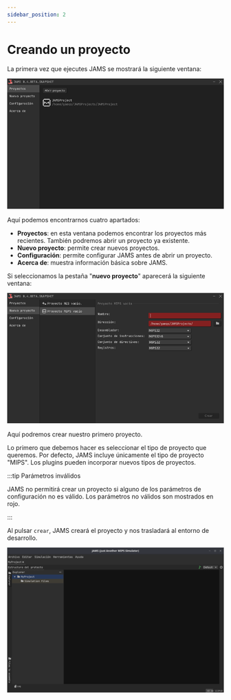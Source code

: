 ```yaml
---
sidebar_position: 2
---
```


# Creando un proyecto

La primera vez que ejecutes JAMS se mostrará la siguiente ventana:

![Main Window](/img/docs/getting-started/mainWindow-es.png)

Aquí podemos encontrarnos cuatro apartados:

- **Proyectos**: en esta ventana podemos encontrar los proyectos más recientes. También podremos abrir un proyecto ya
  existente.
- **Nuevo proyecto**: permite crear nuevos proyectos.
- **Configuración**: permite configurar JAMS antes de abrir un proyecto.
- **Acerca de**: muestra información básica sobre JAMS.

Si seleccionamos la pestaña "**nuevo proyecto**" aparecerá la siguiente ventana:

![Main Window New Project](/img/docs/getting-started/mainWindowNewProject-es.png)

Aquí podremos crear nuestro primero proyecto.

Lo primero que debemos hacer es seleccionar el tipo de proyecto que queremos. Por defecto, JAMS incluye únicamente el
tipo de proyecto "MIPS". Los plugins pueden incorporar nuevos tipos de proyectos.

:::tip Parámetros inválidos

JAMS no permitirá crear un proyecto si alguno de los parámetros de configuración no es válido. Los parámetros no válidos
son mostrados en rojo.

:::

Al pulsar `crear`, JAMS creará el proyecto y nos trasladará al entorno de desarrollo.

![Empty project](/img/docs/getting-started/emptyProject-es.png)